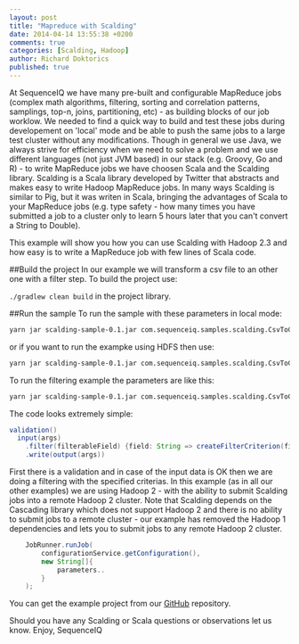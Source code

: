 ```yaml
---
layout: post
title: "Mapreduce with Scalding"
date: 2014-04-14 13:55:38 +0200
comments: true
categories: [Scalding, Hadoop]
author: Richard Doktorics
published: true
---
```


At SequenceIQ we have many pre-built and configurable MapReduce jobs (complex math algorithms, filtering, sorting and correlation patterns, samplings, top-n, joins, partitioning, etc) - as building blocks of our job worklow. We needed to find a quick way to build and test these jobs during developement on 'local' mode and be able to push the same jobs to a large test cluster without any modifications. 
Though in general we use Java, we always strive for efficiency when we need to solve a problem and we use different  languages (not just JVM based) in our stack (e.g. Groovy, Go and R) - to write MapReduce jobs we have choosen Scala and the Scalding library. Scalding is a Scala library developed by Twitter that abstracts and makes easy to write Hadoop MapReduce jobs. In many ways Scalding is similar to Pig, but it was writen in Scala, bringing the advantages of Scala to your MapReduce jobs (e.g. type safety - how many times you have submitted a job to a cluster only to learn 5 hours later that you can't convert a String to Double). 


This example will show you how you can use Scalding with Hadoop 2.3 and how easy is to write a MapReduce job with few lines of Scala code.

##Build the project
In our example we will transform a csv file to an other one with a filter step.
To build the project use:

`./gradlew clean build` in the project library.

##Run the sample
To run the sample with these parameters in local mode:

``` bash
yarn jar scalding-sample-0.1.jar com.sequenceiq.samples.scalding.CsvToCsvFilterJob --local --schema {YOUR_SCHEME} --input {INPUT} --type {TYPE} --operator {OPERATOR} --field {FILTER_FIELD} --operand {OPERAND} --output {OUTPUT_PATH}
```

or if you want to run the exampke using HDFS then use:
``` bash
yarn jar scalding-sample-0.1.jar com.sequenceiq.samples.scalding.CsvToCsvFilterJob --hdfs --schema {YOUR_SCHEME} --input {INPUT} --type {TYPE} --operator {OPERATOR} --field {FILTER_FIELD} --operand {OPERAND} --output {OUTPUT_PATH}
```

To run the filtering example the parameters are like this:
``` bash
yarn jar scalding-sample-0.1.jar com.sequenceiq.samples.scalding.CsvToCsvFilterJob --hdfs --schema id,name --input /input.csv --type int --operator eq --field id --operand 1 --output /output.csv
```

The code looks extremely simple:

``` java
validation()
  input(args)
    .filter(filterableField) {field: String => createFilterCriterion(field)}
    .write(output(args))
```

First there is a validation and in case of the input data is OK then we are doing a filtering with the specified criterias.
In this example (as in all our other examples) we are using Hadoop 2 - with the ability to submit Scalding jobs into a remote Hadoop 2 cluster. Note that Scalding depends on the Cascading library which does not support Hadoop 2 and there is no ability to submit jobs to a remote cluster - our example has removed the Hadoop 1 dependencies and lets you to submit jobs to any remote Hadoop 2 cluster.

``` java
  	JobRunner.runJob(
  		configurationService.getConfiguration(),
        new String[]{
            parameters..
        }
    );
```
You can get the example project from our [GitHub](https://github.com/sequenceiq/sequenceiq-samples/tree/master/scalding-sample) repository.

Should you have any Scalding or Scala questions or observations let us know.
Enjoy,
SequenceIQ
